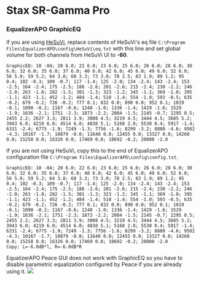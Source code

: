 # Stax SR-Gamma Pro
### EqualizerAPO GraphicEQ
If you are using [HeSuVi](https://sourceforge.net/projects/hesuvi/), replace contents of HeSuVi's eq file `C:\Program Files\EqualizerAPO\config\HeSuVi\eq.txt` with this line and set global volume for both channels from HeSuVi UI to **-60**.
```
GraphicEQ: 10 -84; 20 6.0; 22 6.0; 23 6.0; 25 6.0; 26 6.0; 28 6.0; 30 6.0; 32 6.0; 35 6.0; 37 6.0; 40 6.0; 42 6.0; 45 6.0; 49 6.0; 52 6.0; 56 5.9; 59 5.2; 64 3.8; 68 3.3; 73 3.0; 78 2.5; 83 1.9; 89 1.2; 95 0.4; 102 -0.3; 109 -0.7; 117 -1.4; 125 -2.0; 134 -2.4; 143 -2.4; 153 -2.5; 164 -2.4; 175 -2.5; 188 -2.6; 201 -2.6; 215 -2.4; 230 -2.2; 246 -2.0; 263 -1.8; 282 -1.5; 301 -1.3; 323 -1.2; 345 -1.1; 369 -1.0; 395 -1.1; 423 -1.1; 452 -1.2; 484 -1.4; 518 -1.4; 554 -1.0; 593 -0.5; 635 -0.2; 679 -0.2; 726 -0.2; 777 0.1; 832 0.0; 890 0.0; 952 0.1; 1019 -0.1; 1090 -0.2; 1167 -0.6; 1248 -1.0; 1336 -1.4; 1429 -1.6; 1529 -1.9; 1636 -2.1; 1751 -2.3; 1873 -2.2; 2004 -1.5; 2145 -0.7; 2295 0.5; 2455 2.2; 2627 3.3; 2811 3.9; 3008 4.5; 3219 4.5; 3444 4.5; 3685 5.2; 3943 6.0; 4219 6.0; 4514 6.0; 4830 5.1; 5168 2.8; 5530 0.4; 5917 -1.4; 6331 -2.4; 6775 -1.9; 7249 -1.3; 7756 -1.6; 8299 -3.2; 8880 -4.6; 9502 -4.3; 10167 -1.7; 10879 -0.0; 11640 0.0; 12455 0.0; 13327 0.0; 14260 0.0; 15258 0.0; 16326 0.0; 17469 0.0; 18692 -0.2; 20000 -2.0
```
If you are not using HeSuVi, copy this to the end of EqualizerAPO configuration file `C:\Program Files\EqualizerAPO\config\config.txt`.
```
GraphicEQ: 10 -84; 20 6.0; 22 6.0; 23 6.0; 25 6.0; 26 6.0; 28 6.0; 30 6.0; 32 6.0; 35 6.0; 37 6.0; 40 6.0; 42 6.0; 45 6.0; 49 6.0; 52 6.0; 56 5.9; 59 5.2; 64 3.8; 68 3.3; 73 3.0; 78 2.5; 83 1.9; 89 1.2; 95 0.4; 102 -0.3; 109 -0.7; 117 -1.4; 125 -2.0; 134 -2.4; 143 -2.4; 153 -2.5; 164 -2.4; 175 -2.5; 188 -2.6; 201 -2.6; 215 -2.4; 230 -2.2; 246 -2.0; 263 -1.8; 282 -1.5; 301 -1.3; 323 -1.2; 345 -1.1; 369 -1.0; 395 -1.1; 423 -1.1; 452 -1.2; 484 -1.4; 518 -1.4; 554 -1.0; 593 -0.5; 635 -0.2; 679 -0.2; 726 -0.2; 777 0.1; 832 0.0; 890 0.0; 952 0.1; 1019 -0.1; 1090 -0.2; 1167 -0.6; 1248 -1.0; 1336 -1.4; 1429 -1.6; 1529 -1.9; 1636 -2.1; 1751 -2.3; 1873 -2.2; 2004 -1.5; 2145 -0.7; 2295 0.5; 2455 2.2; 2627 3.3; 2811 3.9; 3008 4.5; 3219 4.5; 3444 4.5; 3685 5.2; 3943 6.0; 4219 6.0; 4514 6.0; 4830 5.1; 5168 2.8; 5530 0.4; 5917 -1.4; 6331 -2.4; 6775 -1.9; 7249 -1.3; 7756 -1.6; 8299 -3.2; 8880 -4.6; 9502 -4.3; 10167 -1.7; 10879 -0.0; 11640 0.0; 12455 0.0; 13327 0.0; 14260 0.0; 15258 0.0; 16326 0.0; 17469 0.0; 18692 -0.2; 20000 -2.0
Copy: L=-6.0dB*l, R=-6.0dB*R
```
EqualizerAPO Peace GUI does not work with GraphicEQ so you have to disable parametric equalization configured by Peace if you are already using it.
![](https://raw.githubusercontent.com/jaakkopasanen/AutoEq/master/results/Innerfidelity%202017/innerfidelity/onear/Stax%20SR-Gamma%20Pro/Stax%20SR-Gamma%20Pro.png)
